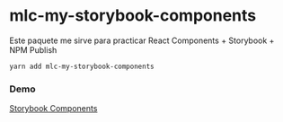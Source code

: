 # mlc-my-storybook-components

Este paquete me sirve para practicar React Components + Storybook + NPM Publish

```
yarn add mlc-my-storybook-components
```

### Demo
[Storybook Components](https://maxicopp.github.io/sb-components/?path=/story/ui-mylabel--basic)